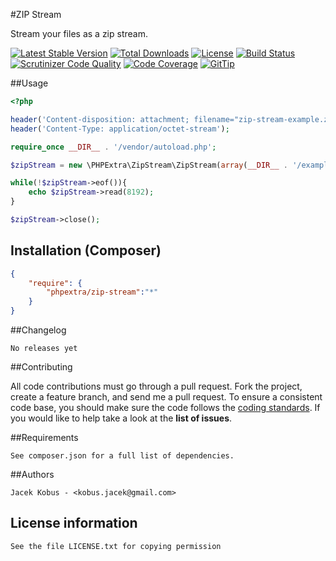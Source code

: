 #ZIP Stream

Stream your files as a zip stream.

[![Latest Stable Version](https://poser.pugx.org/phpextra/collection/v/stable.svg)](https://packagist.org/packages/phpextra/zip-stream)
[![Total Downloads](https://poser.pugx.org/phpextra/zip-stream/downloads.svg)](https://packagist.org/packages/phpextra/zip-stream)
[![License](https://poser.pugx.org/phpextra/zip-stream/license.svg)](https://packagist.org/packages/phpextra/zip-stream)
[![Build Status](http://img.shields.io/travis/phpextra/zip-stream.svg)](https://travis-ci.org/phpextra/zip-stream)
[![Scrutinizer Code Quality](https://scrutinizer-ci.com/g/phpextra/zip-stream/badges/quality-score.png?b=master)](https://scrutinizer-ci.com/g/phpextra/zip-stream/?branch=master)
[![Code Coverage](https://scrutinizer-ci.com/g/phpextra/zip-stream/badges/coverage.png?b=master)](https://scrutinizer-ci.com/g/phpextra/zip-stream/?branch=master)
[![GitTip](http://img.shields.io/gittip/jkobus.svg)](https://www.gittip.com/jkobus)

##Usage

```php
<?php

header('Content-disposition: attachment; filename="zip-stream-example.zip"');
header('Content-Type: application/octet-stream');

require_once __DIR__ . '/vendor/autoload.php';

$zipStream = new \PHPExtra\ZipStream\ZipStream(array(__DIR__ . '/example.php'));

while(!$zipStream->eof()){
    echo $zipStream->read(8192);
}

$zipStream->close();
```

## Installation (Composer)

```json
{
    "require": {
        "phpextra/zip-stream":"*"
    }
}
```

##Changelog

    No releases yet

##Contributing

All code contributions must go through a pull request.
Fork the project, create a feature branch, and send me a pull request.
To ensure a consistent code base, you should make sure the code follows
the [coding standards](http://symfony.com/doc/2.0/contributing/code/standards.html).
If you would like to help take a look at the **list of issues**.

##Requirements

    See composer.json for a full list of dependencies.

##Authors

    Jacek Kobus - <kobus.jacek@gmail.com>

## License information

    See the file LICENSE.txt for copying permission